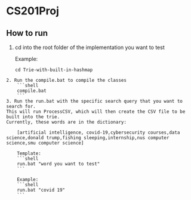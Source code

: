 # CS201Proj
## How to run
1. cd into the root folder of the implementation you want to test

    Example:
    ```shell
    cd Trie-with-built-in-hashmap
```
2. Run the compile.bat to compile the classes
    ```shell
    compile.bat
    ```
3. Run the run.bat with the specific search query that you want to search for. 
This will run ProcessCSV, which will then create the CSV file to be built into the trie.
Currently, these words are in the dictionary:

    [artificial intelligence, covid-19,cybersecurity courses,data science,donald trump,fishing sleeping,internship,nus computer science,smu computer science]

    Template:
    ```shell
    run.bat "word you want to test"
    ```

    Example:
    ```shell
    run.bat "covid 19"
    ```

